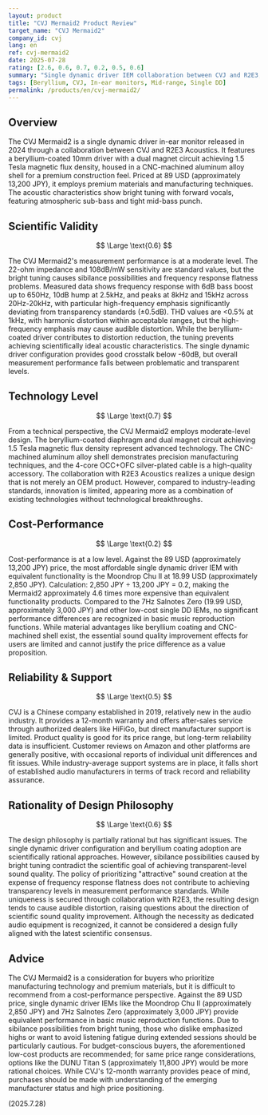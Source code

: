 ```yaml
---
layout: product
title: "CVJ Mermaid2 Product Review"
target_name: "CVJ Mermaid2"
company_id: cvj
lang: en
ref: cvj-mermaid2
date: 2025-07-28
rating: [2.6, 0.6, 0.7, 0.2, 0.5, 0.6]
summary: "Single dynamic driver IEM collaboration between CVJ and R2E3, featuring a beryllium-coated 10mm driver and bright tuning. Poor cost-performance with sibilance possibilities and design philosophy concerns."
tags: [Beryllium, CVJ, In-ear monitors, Mid-range, Single DD]
permalink: /products/en/cvj-mermaid2/
---
```

## Overview

The CVJ Mermaid2 is a single dynamic driver in-ear monitor released in 2024 through a collaboration between CVJ and R2E3 Acoustics. It features a beryllium-coated 10mm driver with a dual magnet circuit achieving 1.5 Tesla magnetic flux density, housed in a CNC-machined aluminum alloy shell for a premium construction feel. Priced at 89 USD (approximately 13,200 JPY), it employs premium materials and manufacturing techniques. The acoustic characteristics show bright tuning with forward vocals, featuring atmospheric sub-bass and tight mid-bass punch.

## Scientific Validity

$$ \Large \text{0.6} $$

The CVJ Mermaid2's measurement performance is at a moderate level. The 22-ohm impedance and 108dB/mW sensitivity are standard values, but the bright tuning causes sibilance possibilities and frequency response flatness problems. Measured data shows frequency response with 6dB bass boost up to 650Hz, 10dB hump at 2.5kHz, and peaks at 8kHz and 15kHz across 20Hz-20kHz, with particular high-frequency emphasis significantly deviating from transparency standards (±0.5dB). THD values are <0.5% at 1kHz, with harmonic distortion within acceptable ranges, but the high-frequency emphasis may cause audible distortion. While the beryllium-coated driver contributes to distortion reduction, the tuning prevents achieving scientifically ideal acoustic characteristics. The single dynamic driver configuration provides good crosstalk below -60dB, but overall measurement performance falls between problematic and transparent levels.

## Technology Level

$$ \Large \text{0.7} $$

From a technical perspective, the CVJ Mermaid2 employs moderate-level design. The beryllium-coated diaphragm and dual magnet circuit achieving 1.5 Tesla magnetic flux density represent advanced technology. The CNC-machined aluminum alloy shell demonstrates precision manufacturing techniques, and the 4-core OCC+OFC silver-plated cable is a high-quality accessory. The collaboration with R2E3 Acoustics realizes a unique design that is not merely an OEM product. However, compared to industry-leading standards, innovation is limited, appearing more as a combination of existing technologies without technological breakthroughs.

## Cost-Performance

$$ \Large \text{0.2} $$

Cost-performance is at a low level. Against the 89 USD (approximately 13,200 JPY) price, the most affordable single dynamic driver IEM with equivalent functionality is the Moondrop Chu II at 18.99 USD (approximately 2,850 JPY). Calculation: 2,850 JPY ÷ 13,200 JPY = 0.2, making the Mermaid2 approximately 4.6 times more expensive than equivalent functionality products. Compared to the 7Hz Salnotes Zero (19.99 USD, approximately 3,000 JPY) and other low-cost single DD IEMs, no significant performance differences are recognized in basic music reproduction functions. While material advantages like beryllium coating and CNC-machined shell exist, the essential sound quality improvement effects for users are limited and cannot justify the price difference as a value proposition.

## Reliability & Support

$$ \Large \text{0.5} $$

CVJ is a Chinese company established in 2019, relatively new in the audio industry. It provides a 12-month warranty and offers after-sales service through authorized dealers like HiFiGo, but direct manufacturer support is limited. Product quality is good for its price range, but long-term reliability data is insufficient. Customer reviews on Amazon and other platforms are generally positive, with occasional reports of individual unit differences and fit issues. While industry-average support systems are in place, it falls short of established audio manufacturers in terms of track record and reliability assurance.

## Rationality of Design Philosophy

$$ \Large \text{0.6} $$

The design philosophy is partially rational but has significant issues. The single dynamic driver configuration and beryllium coating adoption are scientifically rational approaches. However, sibilance possibilities caused by bright tuning contradict the scientific goal of achieving transparent-level sound quality. The policy of prioritizing "attractive" sound creation at the expense of frequency response flatness does not contribute to achieving transparency levels in measurement performance standards. While uniqueness is secured through collaboration with R2E3, the resulting design tends to cause audible distortion, raising questions about the direction of scientific sound quality improvement. Although the necessity as dedicated audio equipment is recognized, it cannot be considered a design fully aligned with the latest scientific consensus.

## Advice

The CVJ Mermaid2 is a consideration for buyers who prioritize manufacturing technology and premium materials, but it is difficult to recommend from a cost-performance perspective. Against the 89 USD price, single dynamic driver IEMs like the Moondrop Chu II (approximately 2,850 JPY) and 7Hz Salnotes Zero (approximately 3,000 JPY) provide equivalent performance in basic music reproduction functions. Due to sibilance possibilities from bright tuning, those who dislike emphasized highs or want to avoid listening fatigue during extended sessions should be particularly cautious. For budget-conscious buyers, the aforementioned low-cost products are recommended; for same price range considerations, options like the DUNU Titan S (approximately 11,800 JPY) would be more rational choices. While CVJ's 12-month warranty provides peace of mind, purchases should be made with understanding of the emerging manufacturer status and high price positioning.

(2025.7.28)
